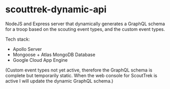 # scouttrek-dynamic-api

NodeJS and Express server that dynamically generates a GraphQL schema for a troop based on the scouting event types, and the custom event types. 

Tech stack:
* Apollo Server
* Mongoose + Atlas MongoDB Database
* Google Cloud App Engine

(Custom event types not yet active, therefore the GraphQL schema is complete but temporarily static. When the web console for ScoutTrek is active I will update the dynamic GraphQL schema.)
